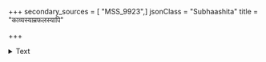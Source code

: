 +++
secondary_sources = [ "MSS_9923",]
jsonClass = "Subhaashita"
title = "काव्यस्याम्रफलस्यापि"

+++

<details><summary>Text</summary>

काव्यस्याम्रफलस्यापि कोमलस्येतरस्य च।  
बन्धच्छायाविशेषेण रसोऽप्यन्यादृशो भवेत्॥
</details>
